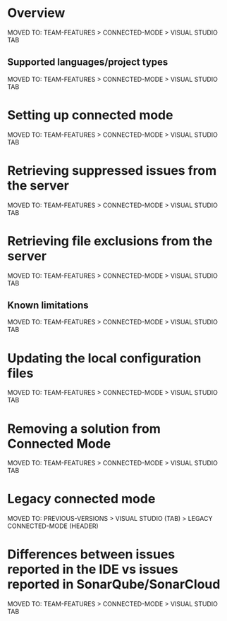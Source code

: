# Overview
MOVED TO: TEAM-FEATURES > CONNECTED-MODE > VISUAL STUDIO TAB 

## Supported languages/project types
MOVED TO: TEAM-FEATURES > CONNECTED-MODE > VISUAL STUDIO TAB 

# Setting up connected mode
MOVED TO: TEAM-FEATURES > CONNECTED-MODE > VISUAL STUDIO TAB 

# Retrieving suppressed issues from the server
MOVED TO: TEAM-FEATURES > CONNECTED-MODE > VISUAL STUDIO TAB 

# Retrieving file exclusions from the server

MOVED TO: TEAM-FEATURES > CONNECTED-MODE > VISUAL STUDIO TAB 

## Known limitations

MOVED TO: TEAM-FEATURES > CONNECTED-MODE > VISUAL STUDIO TAB 

# Updating the local configuration files
MOVED TO: TEAM-FEATURES > CONNECTED-MODE > VISUAL STUDIO TAB 

# Removing a solution from Connected Mode
MOVED TO: TEAM-FEATURES > CONNECTED-MODE > VISUAL STUDIO TAB 

# Legacy connected mode

MOVED TO: PREVIOUS-VERSIONS > VISUAL STUDIO (TAB) > LEGACY CONNECTED-MODE (HEADER)

# Differences between issues reported in the IDE vs issues reported in SonarQube/SonarCloud

MOVED TO: TEAM-FEATURES > CONNECTED-MODE > VISUAL STUDIO TAB 